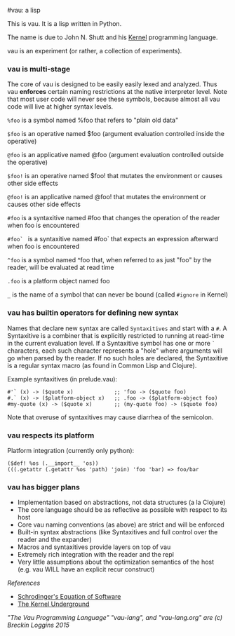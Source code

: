 #vau: a lisp

This is vau. It is a lisp written in Python.

The name is due to John N. Shutt and his [Kernel](http://web.cs.wpi.edu/~jshutt/kernel.html) programming language. 

vau is an experiment (or rather, a collection of experiments).

### vau is multi-stage

The core of vau is designed to be easily easily lexed and analyzed. Thus vau **enforces** certain naming restrictions at the native interpreter level. Note that most user code will never see these symbols, because almost all vau code will live at higher syntax levels.

```%foo``` is a symbol named %foo that refers to "plain old data"

```$foo``` is an operative named $foo (argument evaluation controlled inside the operative)

```@foo``` is an applicative named @foo (argument evaluation controlled outside the operative)

```$foo!``` is an operative named $foo! that mutates the environment or causes other side effects

```@foo!``` is an applicative named @foo! that mutates the environment or causes other side effects

```#foo``` is a syntaxitive named #foo that changes the operation of the reader when foo is encountered

```#foo` ``` is a syntaxitive named #foo` that expects an expression afterward when foo is encountered

```^foo``` is a symbol named ^foo that, when referred to as just "foo" by the reader, will be evaluated at read time

```.foo``` is a platform object named foo

```_``` is the name of a symbol that can never be bound (called `#ignore` in Kernel)

### vau has builtin operators for defining new syntax

Names that declare new syntax are called `Syntaxitives` and start with a `#`. A Syntaxitive is a combiner that is explicitly restricted to running at read-time in the current evaluation level. If a Syntaxitive symbol has one or more ``` ` ``` characters, each such character represents a "hole" where arguments will go when parsed by the reader. If no such holes are declared, the Syntaxitive is a regular syntax macro (as found in Common Lisp and Clojure).

Example syntaxitives (in prelude.vau):
```
#'` (x) -> ($quote x)             ;; 'foo -> ($quote foo)
#.` (x) -> ($platform-object x)   ;; .foo -> ($platform-object foo)
#my-quote (x) -> ($quote x)       ;; (my-quote foo) -> ($quote foo)
```



Note that overuse of syntaxitives may cause diarrhea of the semicolon.

### vau respects its platform

Platform integration (currently only python):

```
($def! %os (.__import__ 'os))
(((.getattr (.getattr %os 'path) 'join) 'foo 'bar) => foo/bar
```

### vau has bigger plans

- Implementation based on abstractions, not data structures (a la Clojure)
- The core language should be as reflective as possible with respect to its host
- Core vau naming conventions (as above) are strict and will be enforced
- Built-in syntax abstractions (like Syntaxitives and full control over the reader and the expander)
- Macros and syntaxitives provide layers on top of vau
- Extremely rich integration with the reader and the repl
- Very little assumptions about the optimization semantics of the host (e.g. vau WILL have an explicit recur construct)

*References*

- [Schrodinger's Equation of Software](http://gliese1337.blogspot.com/2012/04/schrodingers-equation-of-software.html)
- [The Kernel Underground](http://axisofeval.blogspot.com/2011/09/kernel-underground.html)

*"The Vau Programming Language" "vau-lang", and "vau-lang.org" are (c) Breckin Loggins 2015*
